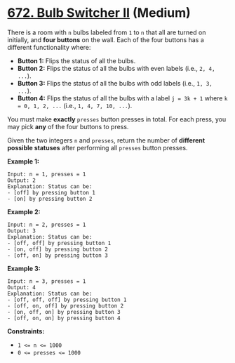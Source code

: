 # [672. Bulb Switcher II][link] (Medium)

[link]: https://leetcode.com/problems/bulb-switcher-ii/

There is a room with `n` bulbs labeled from `1` to `n` that all are turned on initially, and **four
buttons** on the wall. Each of the four buttons has a different functionality where:

- **Button 1:** Flips the status of all the bulbs.
- **Button 2:** Flips the status of all the bulbs with even labels (i.e., `2, 4, ...`).
- **Button 3:** Flips the status of all the bulbs with odd labels (i.e., `1, 3, ...`).
- **Button 4:** Flips the status of all the bulbs with a label `j = 3k + 1` where `k = 0, 1, 2, ...`
(i.e., `1, 4, 7, 10, ...`).

You must make **exactly** `presses` button presses in total. For each press, you may pick **any** of
the four buttons to press.

Given the two integers `n` and `presses`, return the number of **different possible statuses** after
performing all  `presses` button presses.

**Example 1:**

```
Input: n = 1, presses = 1
Output: 2
Explanation: Status can be:
- [off] by pressing button 1
- [on] by pressing button 2

```

**Example 2:**

```
Input: n = 2, presses = 1
Output: 3
Explanation: Status can be:
- [off, off] by pressing button 1
- [on, off] by pressing button 2
- [off, on] by pressing button 3

```

**Example 3:**

```
Input: n = 3, presses = 1
Output: 4
Explanation: Status can be:
- [off, off, off] by pressing button 1
- [off, on, off] by pressing button 2
- [on, off, on] by pressing button 3
- [off, on, on] by pressing button 4

```

**Constraints:**

- `1 <= n <= 1000`
- `0 <= presses <= 1000`
